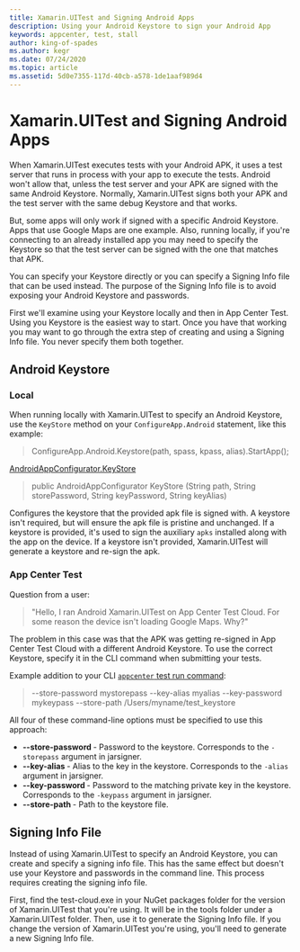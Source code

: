 ```yaml
---
title: Xamarin.UITest and Signing Android Apps
description: Using your Android Keystore to sign your Android App
keywords: appcenter, test, stall
author: king-of-spades
ms.author: kegr
ms.date: 07/24/2020
ms.topic: article
ms.assetid: 5d0e7355-117d-40cb-a578-1de1aaf989d4 
---
```


# Xamarin.UITest and Signing Android Apps
When Xamarin.UITest executes tests with your Android APK, it uses a test server that runs in process with your app to execute the tests. Android won't allow that, unless the test server and your APK are signed with the same Android Keystore. Normally, Xamarin.UITest signs both your APK and the test server with the same debug Keystore and that works.

But, some apps will only work if signed with a specific Android Keystore. Apps that use Google Maps are one example. Also, running locally, if you're connecting to an already installed app you may need to specify the Keystore so that the test server can be signed with the one that matches that APK.

You can specify your Keystore directly or you can specify a Signing Info file that can be used instead. The purpose of the Signing Info file is to avoid exposing your Android Keystore and passwords. 

First we'll examine using your Keystore locally and then in App Center Test. Using you Keystore is the easiest way to start. Once you have that working you may want to go through the extra step of creating and using a Signing Info file. You never specify them both together.

## Android Keystore
### Local
When running locally with Xamarin.UITest to specify an Android Keystore, use the `KeyStore` method on your `ConfigureApp.Android` statement, like this example: 

> ConfigureApp.Android.Keystore(path, spass, kpass, alias).StartApp();

[AndroidAppConfigurator.KeyStore](https://docs.microsoft.com/dotnet/api/Xamarin.UITest.Configuration.AndroidAppConfigurator.KeyStore)

> public AndroidAppConfigurator KeyStore (String path, String storePassword, String keyPassword, String keyAlias)

Configures the keystore that the provided apk file is signed with. A keystore isn't required, but will ensure the apk file is pristine and unchanged. If a keystore is provided, it's used to sign the auxiliary `apks` installed along with the app on the device. If a keystore isn't provided, Xamarin.UITest will generate a keystore and re-sign the apk.

### App Center Test
Question from a user:
> "Hello, I ran Android Xamarin.UITest on App Center Test Cloud. For some reason the device isn't loading Google Maps. Why?"

The problem in this case was that the APK was getting re-signed in App Center Test Cloud with a different Android Keystore. To use the correct Keystore, specify it in the CLI command when submitting your tests. 

Example addition to your CLI [`appcenter` test run command](~/test-cloud/starting-a-test-run.md#submit):
> --store-password mystorepass --key-alias myalias --key-password mykeypass --store-path /Users/myname/test_keystore

All four of these command-line options must be specified to use this approach:

- **--store-password <arg>** - Password to the keystore. Corresponds to the `-storepass` argument in jarsigner.
- **--key-alias <arg>** - Alias to the key in the keystore. Corresponds to the `-alias` argument in jarsigner.
- **--key-password <arg>** - Password to the matching private key in the keystore. Corresponds to the `-keypass` argument in jarsigner.
- **--store-path <arg>** - Path to the keystore file.
    
## Signing Info File
Instead of using Xamarin.UITest to specify an Android Keystore, you can create and specify a signing info file. This has the same effect but doesn't use your Keystore and passwords in the command line. This process requires creating the signing info file.

First, find the test-cloud.exe in your NuGet packages folder for the version of Xamarin.UITest that you're using. It will be in the tools folder under a Xamarin.UITest folder. Then, use it to generate the Signing Info file. If you change the version of Xamarin.UITest you're using, you'll need to generate a new Signing Info file.